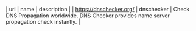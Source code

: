 | url | name | description |
| https://dnschecker.org/ | dnschecker | Check DNS Propagation worldwide. DNS Checker provides name server propagation check instantly.  |